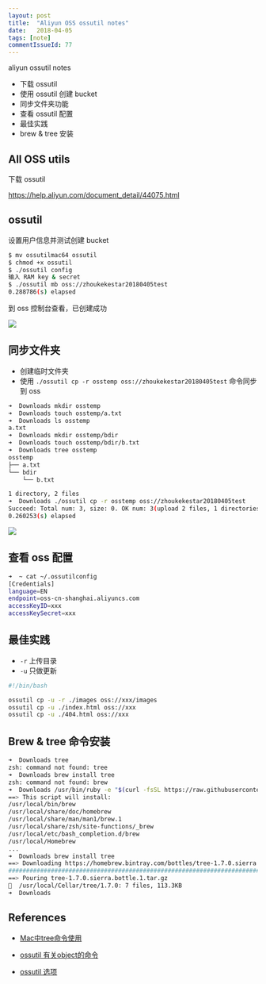 ```yaml
---
layout: post
title:  "Aliyun OSS ossutil notes"
date:   2018-04-05
tags: [note]
commentIssueId: 77
---
```


aliyun ossutil notes
* 下载 ossutil
* 使用 ossutil 创建 bucket
* 同步文件夹功能
* 查看 ossutil 配置
* 最佳实践
* brew & tree 安装



## All OSS utils

下载 ossutil 

https://help.aliyun.com/document_detail/44075.html



## ossutil

设置用户信息并测试创建 bucket

```bash
$ mv ossutilmac64 ossutil
$ chmod +x ossutil
$ ./ossutil config 
输入 RAM key & secret
$ ./ossutil mb oss://zhoukekestar20180405test
0.288786(s) elapsed
```

到 oss 控制台查看，已创建成功

![](https://user-images.githubusercontent.com/7157346/38347769-0e85f4a2-38d0-11e8-9f41-0debde8a4db4.png)



## 同步文件夹

* 创建临时文件夹
* 使用 `./ossutil cp -r osstemp oss://zhoukekestar20180405test` 命令同步到 oss

```bash
➜  Downloads mkdir osstemp
➜  Downloads touch osstemp/a.txt
➜  Downloads ls osstemp
a.txt
➜  Downloads mkdir osstemp/bdir
➜  Downloads touch osstemp/bdir/b.txt
➜  Downloads tree osstemp
osstemp
├── a.txt
└── bdir
    └── b.txt

1 directory, 2 files
➜  Downloads ./ossutil cp -r osstemp oss://zhoukekestar20180405test
Succeed: Total num: 3, size: 0. OK num: 3(upload 2 files, 1 directories).
0.260253(s) elapsed

```

![](https://user-images.githubusercontent.com/7157346/38349456-c5fec1dc-38d9-11e8-911a-ba74b06636a0.png)



## 查看 oss 配置

```bash
➜  ~ cat ~/.ossutilconfig
[Credentials]
language=EN
endpoint=oss-cn-shanghai.aliyuncs.com
accessKeyID=xxx
accessKeySecret=xxx
```



## 最佳实践

* `-r` 上传目录
* `-u` 只做更新

```bash
#!/bin/bash

ossutil cp -u -r ./images oss://xxx/images
ossutil cp -u ./index.html oss://xxx
ossutil cp -u ./404.html oss://xxx
```



## Brew & tree 命令安装

```bash
➜  Downloads tree
zsh: command not found: tree
➜  Downloads brew install tree
zsh: command not found: brew
➜  Downloads /usr/bin/ruby -e "$(curl -fsSL https://raw.githubusercontent.com/Homebrew/install/master/install)"
==> This script will install:
/usr/local/bin/brew
/usr/local/share/doc/homebrew
/usr/local/share/man/man1/brew.1
/usr/local/share/zsh/site-functions/_brew
/usr/local/etc/bash_completion.d/brew
/usr/local/Homebrew
...
➜  Downloads brew install tree
==> Downloading https://homebrew.bintray.com/bottles/tree-1.7.0.sierra.bottle.1.tar.gz
######################################################################## 100.0%
==> Pouring tree-1.7.0.sierra.bottle.1.tar.gz
🍺  /usr/local/Cellar/tree/1.7.0: 7 files, 113.3KB
➜  Downloads
```



## References

* [Mac中tree命令使用](https://segmentfault.com/a/1190000009962072)

* [ossutil 有关object的命令](https://help.aliyun.com/document_detail/50561.html?spm=a2c4g.11186623.6.1058.QSTipL)

* [ossutil 选项](https://help.aliyun.com/document_detail/50455.html?spm=a2c4g.11186623.6.1056.LyFrX5)

  ​
